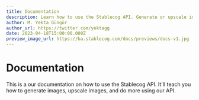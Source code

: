 ```yaml
---
title: Documentation
description: Learn how to use the Stablecog API. Generate or upscale images, retrieve your credits and more.
author: M. Yekta Güngör
author_url: https://twitter.com/yektagg
date: 2023-04-18T15:00:00.000Z
preview_image_url: https://ba.stablecog.com/docs/previews/docs-v1.jpg
---
```


<script>
	import { page } from '$app/stores';
	import MetaTag from '$components/utils/MetaTag.svelte';
	import { canonicalUrl } from '$ts/constants/main';
</script>

# Documentation

This is a our documentation on how to use the Stablecog API. It'll teach you how to generate images, upscale images, and do more using our API.
